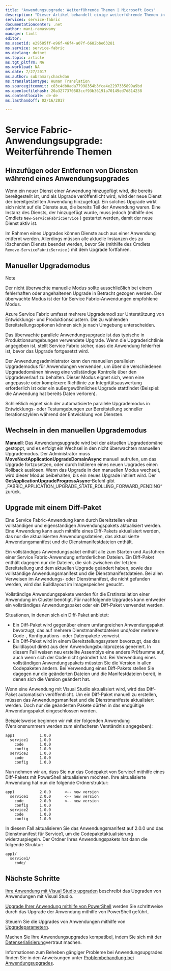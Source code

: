 ```yaml
---
title: "Anwendungsupgrade: Weiterführende Themen | Microsoft Docs"
description: "Dieser Artikel behandelt einige weiterführende Themen in Bezug auf Upgrades von Service Fabric-Anwendungen."
services: service-fabric
documentationcenter: .net
author: mani-ramaswamy
manager: timlt
editor: 
ms.assetid: e29585ff-e96f-46f4-a07f-6682bbe63281
ms.service: service-fabric
ms.devlang: dotnet
ms.topic: article
ms.tgt_pltfrm: NA
ms.workload: NA
ms.date: 7/27/2017
ms.author: subramar;chackdan
ms.translationtype: Human Translation
ms.sourcegitcommit: c83c4db0ada77998354b3fca4e2297335899a9bd
ms.openlocfilehash: 20a3277370583ccf93b36191a70149ed7d814238
ms.contentlocale: de-de
ms.lasthandoff: 02/16/2017

---
```

# <a name="service-fabric-application-upgrade-advanced-topics"></a>Service Fabric-Anwendungsupgrade: Weiterführende Themen
## <a name="adding-or-removing-services-during-an-application-upgrade"></a>Hinzufügen oder Entfernen von Diensten während eines Anwendungsupgrades
Wenn ein neuer Dienst einer Anwendung hinzugefügt wird, die bereits bereitgestellt ist, und als Upgrade veröffentlicht wird, wird der neue Dienst der bereitgestellten Anwendung hinzugefügt.  Ein solches Upgrade wirkt sich nicht auf die Dienste aus, die bereits Teil der Anwendung waren. Eine Instanz des Diensts, der hinzugefügt wurde, muss jedoch (mithilfe des Cmdlets `New-ServiceFabricService` ) gestartet werden, damit der neue Dienst aktiv ist.

Im Rahmen eines Upgrades können Dienste auch aus einer Anwendung entfernt werden. Allerdings müssen alle aktuelle Instanzen des zu löschenden Diensts beendet werden, bevor Sie (mithilfe des Cmdlets `Remove-ServiceFabricService` ) mit dem Upgrade fortfahren.

## <a name="manual-upgrade-mode"></a>Manueller Upgrademodus
> [!NOTE]
> Der nicht überwachte manuelle Modus sollte ausschließlich bei einem fehlerhaften oder angehaltenen Upgrade in Betracht gezogen werden. Der überwachte Modus ist der für Service Fabric-Anwendungen empfohlene Modus.
>
>

Azure Service Fabric umfasst mehrere Upgrademodi zur Unterstützung von Entwicklungs- und Produktionsclustern. Die zu wählenden Bereitstellungsoptionen können sich je nach Umgebung unterscheiden.

Das überwachte parallele Anwendungsupgrade ist das typische in Produktionsumgebungen verwendete Upgrade. Wenn die Upgraderichtlinie angegeben ist, stellt Service Fabric sicher, dass die Anwendung fehlerfrei ist, bevor das Upgrade fortgesetzt wird.

 Der Anwendungsadministrator kann den manuellen parallelen Upgrademodus für Anwendungen verwenden, um über die verschiedenen Upgradedomänen hinweg eine vollständige Kontrolle über den Upgradeverlauf zu behalten. Dieser Modus eignet sich, wenn eine angepasste oder komplexere Richtlinie zur Integritätsauswertung erforderlich ist oder ein außergewöhnliches Upgrade stattfindet (Beispiel: die Anwendung hat bereits Daten verloren).

Schließlich eignet sich der automatisierte parallele Upgrademodus in Entwicklungs- oder Testumgebungen zur Bereitstellung schneller Iterationszyklen während der Entwicklung von Diensten.

## <a name="change-to-manual-upgrade-mode"></a>Wechseln in den manuellen Upgrademodus
**Manuell**: Das Anwendungsupgrade wird bei der aktuellen Upgradedomäne gestoppt, und es erfolgt ein Wechsel in den nicht überwachten manuellen Upgrademodus. Der Administrator muss **MoveNextApplicationUpgradeDomainAsync** manuell aufrufen, um das Upgrade fortzusetzen, oder durch Initiieren eines neuen Upgrades einen Rollback auslösen. Wenn das Upgrade in den manuellen Modus wechselt, wird dieser Modus beibehalten, bis ein neues Upgrade initiiert wird. Der **GetApplicationUpgradeProgressAsync**-Befehl gibt „FABRIC\_APPLICATION\_UPGRADE\_STATE\_ROLLING\_FORWARD\_PENDING“ zurück.

## <a name="upgrade-with-a-diff-package"></a>Upgrade mit einem Diff-Paket
Eine Service Fabric-Anwendung kann durch Bereitstellen eines vollständigen und eigenständigen Anwendungspakets aktualisiert werden. Eine Anwendung kann auch mithilfe eines Diff-Pakets aktualisiert werden, das nur die aktualisierten Anwendungsdateien, das aktualisierte Anwendungsmanifest und die Dienstmanifestdateien enthält.

Ein vollständiges Anwendungspaket enthält alle zum Starten und Ausführen einer Service Fabric-Anwendung erforderlichen Dateien. Ein Diff-Paket enthält dagegen nur die Dateien, die sich zwischen der letzten Bereitstellung und dem aktuellen Upgrade geändert haben, sowie das vollständige Anwendungsmanifest und die Dienstmanifestdateien. Bei allen Verweisen im Anwendungs- oder Dienstmanifest, die nicht gefunden werden, wird das Buildlayout im Imagespeicher gesucht.

Vollständige Anwendungspakete werden für die Erstinstallation einer Anwendung im Cluster benötigt. Für nachfolgende Upgrades kann entweder ein vollständiges Anwendungspaket oder ein Diff-Paket verwendet werden.

Situationen, in denen sich ein Diff-Paket anbietet:

* Ein Diff-Paket wird gegenüber einem umfangreichen Anwendungspaket bevorzugt, das auf mehrere Dienstmanifestdateien und/oder mehrere Code-, Konfigurations- oder Datenpakete verweist.
* Ein Diff-Paket wird in einem Bereitstellungssystem bevorzugt, das das Buildlayout direkt aus dem Anwendungsbuildprozess generiert. In diesem Fall weisen neu erstellte Assemblys eine andere Prüfsumme auf, auch wenn sich der Code nicht geändert hat. Bei Verwendung eines vollständigen Anwendungspakets müssten Sie die Version in allen Codepaketen ändern. Bei Verwendung eines Diff-Pakets stellen Sie dagegen nur die geänderten Dateien und die Manifestdateien bereit, in denen sich die Version geändert hat.

Wenn eine Anwendung mit Visual Studio aktualisiert wird, wird das Diff-Paket automatisch veröffentlicht. Um ein Diff-Paket manuell zu erstellen, müssen das Anwendungsmanifest und die Dienstmanifeste aktualisiert werden. Doch nur die geänderten Pakete dürfen in das endgültige Anwendungspaket eingeschlossen werden.

Beispielsweise beginnen wir mit der folgenden Anwendung (Versionsnummern werden zum einfacheren Verständnis angegeben):

```text
app1           1.0.0
  service1     1.0.0
    code       1.0.0
    config     1.0.0
  service2     1.0.0
    code       1.0.0
    config     1.0.0
```

Nun nehmen wir an, dass Sie nur das Codepaket von Service1 mithilfe eines Diff-Pakets mit PowerShell aktualisieren möchten. Ihre aktualisierte Anwendung hat nun die folgende Ordnerstruktur:

```text
app1           2.0.0      <-- new version
  service1     2.0.0      <-- new version
    code       2.0.0      <-- new version
    config     1.0.0
  service2     1.0.0
    code       1.0.0
    config     1.0.0
```

In diesem Fall aktualisieren Sie das Anwendungsmanifest auf 2.0.0 und das Dienstmanifest für Service1, um die Codepaketaktualisierung widerzuspiegeln. Der Ordner Ihres Anwendungspakets hat dann die folgende Struktur:

```text
app1/
  service1/
    code/
```

## <a name="next-steps"></a>Nächste Schritte
[Ihre Anwendung mit Visual Studio upgraden](service-fabric-application-upgrade-tutorial.md) beschreibt das Upgraden von Anwendungen mit Visual Studio.

[Upgrade Ihrer Anwendung mithilfe von PowerShell](service-fabric-application-upgrade-tutorial-powershell.md) werden Sie schrittweise durch das Upgrade der Anwendung mithilfe von PowerShell geführt.

Steuern Sie die Upgrades von Anwendungen mithilfe von [Upgradeparametern](service-fabric-application-upgrade-parameters.md).

Machen Sie Ihre Anwendungsupgrades kompatibel, indem Sie sich mit der [Datenserialisierung](service-fabric-application-upgrade-data-serialization.md)vertraut machen.

Informationen zum Beheben gängiger Probleme bei Anwendungsupgrades finden Sie in den Anweisungen unter [Problembehandlung bei Anwendungsupgrades](service-fabric-application-upgrade-troubleshooting.md).

